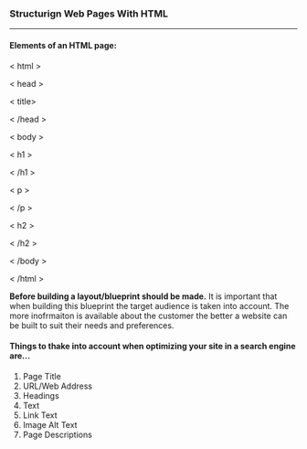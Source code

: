 ### Structurign Web Pages With HTML

<hr>

#### Elements of an HTML page:
< html >

< head >

< title>

< /head >

< body >

< h1 >

< /h1 >

< p >

< /p >

< h2 >

< /h2 >

< /body >

< /html >




**Before building a layout/blueprint should be made.** It is important that when building this blueprint the target audience is taken into account. The more inofrmaiton is available about the customer the better a website can be built to suit their needs and preferences. 


#### Things to thake into account when optimizing your site in a search engine are...

1. Page Title
2. URL/Web Address
3. Headings
4. Text
5. Link Text
6. Image Alt Text
7. Page Descriptions

